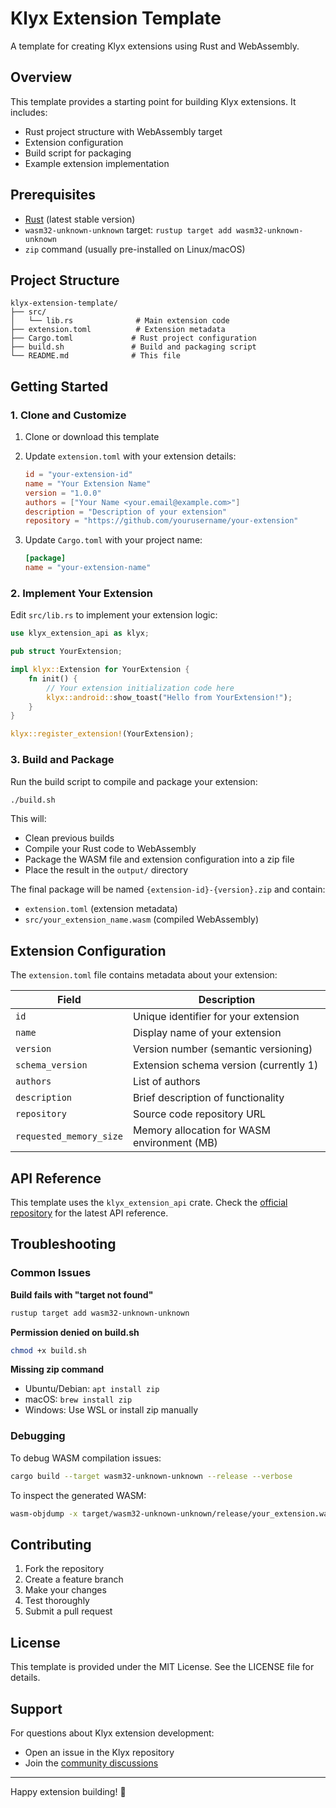# Klyx Extension Template

A template for creating Klyx extensions using Rust and WebAssembly.

## Overview

This template provides a starting point for building Klyx extensions. It includes:
- Rust project structure with WebAssembly target
- Extension configuration
- Build script for packaging
- Example extension implementation

## Prerequisites

- [Rust](https://rustup.rs/) (latest stable version)
- `wasm32-unknown-unknown` target: `rustup target add wasm32-unknown-unknown`
- `zip` command (usually pre-installed on Linux/macOS)

## Project Structure

```
klyx-extension-template/
├── src/
│   └── lib.rs              # Main extension code
├── extension.toml          # Extension metadata
├── Cargo.toml             # Rust project configuration
├── build.sh               # Build and packaging script
└── README.md              # This file
```

## Getting Started

### 1. Clone and Customize

1. Clone or download this template
2. Update `extension.toml` with your extension details:
   ```toml
   id = "your-extension-id"
   name = "Your Extension Name"
   version = "1.0.0"
   authors = ["Your Name <your.email@example.com>"]
   description = "Description of your extension"
   repository = "https://github.com/yourusername/your-extension"
   ```

3. Update `Cargo.toml` with your project name:
   ```toml
   [package]
   name = "your-extension-name"
   ```

### 2. Implement Your Extension

Edit `src/lib.rs` to implement your extension logic:

```rust
use klyx_extension_api as klyx;

pub struct YourExtension;

impl klyx::Extension for YourExtension {
    fn init() {
        // Your extension initialization code here
        klyx::android::show_toast("Hello from YourExtension!");
    }
}

klyx::register_extension!(YourExtension);
```

### 3. Build and Package

Run the build script to compile and package your extension:

```bash
./build.sh
```

This will:
- Clean previous builds
- Compile your Rust code to WebAssembly
- Package the WASM file and extension configuration into a zip file
- Place the result in the `output/` directory

The final package will be named `{extension-id}-{version}.zip` and contain:
- `extension.toml` (extension metadata)
- `src/your_extension_name.wasm` (compiled WebAssembly)

## Extension Configuration

The `extension.toml` file contains metadata about your extension:

| Field | Description |
|-------|-------------|
| `id` | Unique identifier for your extension |
| `name` | Display name of your extension |
| `version` | Version number (semantic versioning) |
| `schema_version` | Extension schema version (currently 1) |
| `authors` | List of authors |
| `description` | Brief description of functionality |
| `repository` | Source code repository URL |
| `requested_memory_size` | Memory allocation for WASM environment (MB) |

## API Reference

This template uses the `klyx_extension_api` crate. Check the [official repository](https://github.com/klyx-dev/klyx_extension_api) for the latest API reference.

## Troubleshooting

### Common Issues

**Build fails with "target not found"**
```bash
rustup target add wasm32-unknown-unknown
```

**Permission denied on build.sh**
```bash
chmod +x build.sh
```

**Missing zip command**
- Ubuntu/Debian: `apt install zip`
- macOS: `brew install zip`
- Windows: Use WSL or install zip manually

### Debugging

To debug WASM compilation issues:
```bash
cargo build --target wasm32-unknown-unknown --release --verbose
```

To inspect the generated WASM:
```bash
wasm-objdump -x target/wasm32-unknown-unknown/release/your_extension.wasm
```

## Contributing

1. Fork the repository
2. Create a feature branch
3. Make your changes
4. Test thoroughly
5. Submit a pull request

## License

This template is provided under the MIT License. See the LICENSE file for details.

## Support

For questions about Klyx extension development:
- Open an issue in the Klyx repository
- Join the [community discussions](https://discord.gg/z9WWyJjtGy)

---

Happy extension building! 🚀

